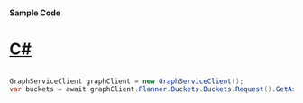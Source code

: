 #### Sample Code
# [C#](#tab/Csharp)

```C#

GraphServiceClient graphClient = new GraphServiceClient();
var buckets = await graphClient.Planner.Buckets.Buckets.Request().GetAsync();

```